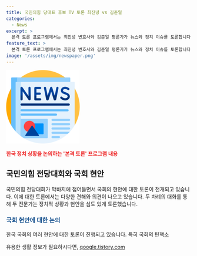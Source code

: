 ```yaml
---
title: 국민의힘 당대표 후보 TV 토론 최진녕 vs 김준일
categories:
  - News
excerpt: >
  본격 토론 프로그램에서는 최진녕 변호사와 김준일 평론가가 뉴스와 정치 이슈를 토론합니다. 이들은 국민의힘의 전당대회와 관련한 정책 경쟁에 관심을 갖는 것이 좋다고 말하며, 이진숙 방송통신위원장 청문회에 대한 관심을 촉구합니다. 특검법과 관련하여 민주당 내에서의 의견이 분분하며, 민주당 내부에서의 탄핵 관련 논란에 대해 우려를 표시합니다. 최진녕 변호사는 보수 계에서의 선택을 국민에게 어필하길 희망하며, 김준일 평론가는 이진숙 방송통신위원장 청문회의 적절성에 대해 강조합니다.
feature_text: >
  본격 토론 프로그램에서는 최진녕 변호사와 김준일 평론가가 뉴스와 정치 이슈를 토론합니다. 이들은 국민의힘의 전당대회와 관련한 정책 경쟁에 관심을 갖는 것이 좋다고 말하며, 이진숙 방송통신위원장 청문회에 대한 관심을 촉구합니다. 특검법과 관련하여 민주당 내에서의 의견이 분분하며, 민주당 내부에서의 탄핵 관련 논란에 대해 우려를 표시합니다. 최진녕 변호사는 보수 계에서의 선택을 국민에게 어필하길 희망하며, 김준일 평론가는 이진숙 방송통신위원장 청문회의 적절성에 대해 강조합니다.
image: '/assets/img/newspaper.png'
---
```


<p><img src="/assets/img/newspaper.png" alt="kimp 속보" /></p>

<p><b><span style="color: #ee2323;">한국 정치 상황을 논의하는 '본격 토론' 프로그램 내용</span></b></p>

<h2 data-ke-size="size26">국민의힘 전당대회와 국회 현안</h2>

<p data-ke-size="size16">국민의힘 전당대회가 막바지에 접어들면서 국회의 현안에 대한 토론이 전개되고 있습니다. 이에 대한 토론에서는 다양한 견해와 의견이 나오고 있습니다. 두 차례의 대화를 통해 두 전문가는 정치적 상황과 현안을 심도 있게 토론했습니다.</p>

<h3><b><span style="color: #1a5490;">국회 현안에 대한 논의</span></b></h3>

<p><p data-ke-size="size16">한국 국회의 여러 현안에 대한 토론이 진행되고 있습니다. 특히 국회의 탄핵소</p>
유용한 생활 정보가 필요하시다면, <a href="https://qoogle.tistory.com" rel="dofollow">qoogle.tistory.com</a>


